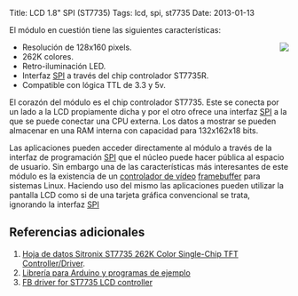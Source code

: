Title: LCD 1.8" SPI (ST7735)
Tags: lcd, spi, st7735
Date: 2013-01-13

El módulo en cuestión tiene las siguientes características:

<img src="https://drive.google.com/uc?export=download&confirm=&id=0B4Cklvu_Zw9fUmF1d0YzNzMwNG8" style="float:right;margin:0 0 0 10px">

 * Resolución de 128x160 pixels.
 * 262K colores.
 * Retro-iluminación LED.
 * Interfaz [SPI] a través del chip controlador ST7735R.
 * Compatible con lógica TTL de 3.3 y 5v.

El corazón del módulo es el chip controlador ST7735. Este se conecta por un lado
a la LCD propiamente dicha y por el otro ofrece una interfaz [SPI] a la que
se puede conectar una CPU externa. Los datos a mostrar se pueden almacenar
en una RAM interna con capacidad para 132x162x18 bits.

Las aplicaciones pueden acceder directamente al módulo a través de la
interfaz de programación [SPI] que el núcleo puede hacer pública al espacio de
usuario. Sin embargo una de las características más interesantes de este
módulo es la existencia de un [controlador de vídeo] [framebuffer] para sistemas
Linux. Haciendo uso del mismo las aplicaciones pueden utilizar la pantalla LCD
como si de una tarjeta gráfica convencional se trata, ignorando la interfaz [SPI]

## Referencias adicionales

 1. [Hoja de datos Sitronix ST7735 262K Color Single-Chip TFT Controller/Driver](https://docs.google.com/file/d/0B4Cklvu_Zw9fMmM3U0I2NU53Y3c/edit).
 1. [Librería para Arduino y programas de ejemplo](https://drive.google.com/uc?export=download&confirm=&id=0B4Cklvu_Zw9fT2hjVmpIQ2x0NVU)
 1. [FB driver for ST7735 LCD controller](https://github.com/ohporter/linux-am33x/blob/st7735fb/drivers/video/st7735fb.c)

[SPI]: http://es.wikipedia.org/wiki/SPI "Serial Peripheral Interface"
[framebuffer]: http://es.wikipedia.org/wiki/Framebuffer "Framebuffer"
[controlador de vídeo]: https://github.com/ohporter/linux-am33x/blob/st7735fb/drivers/video/st7735fb.c "FB driver for ST7735 LCD controller"
